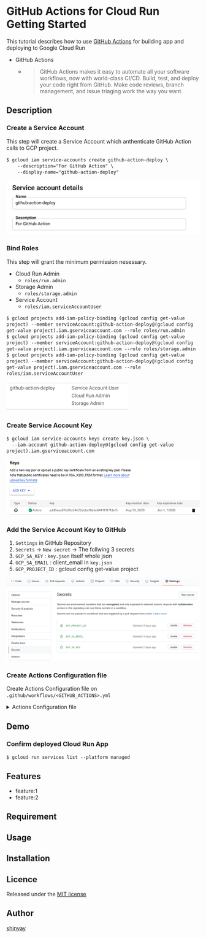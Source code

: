 # GitHub Actions for Cloud Run Getting Started

This tutorial describes how to use [GitHub Actions](https://github.com/features/actions) for building app and deploying to Google Cloud Run

- GitHub Actions
  - > GitHub Actions makes it easy to automate all your software workflows, now with world-class CI/CD. Build, test, and deploy your code right from GitHub. Make code reviews, branch management, and issue triaging work the way you want.

## Description

### Create a Service Account
This step will create a Service Account which anthenticate GitHub Action calls to GCP project.
```
$ gcloud iam service-accounts create github-action-deploy \
    --description="For GitHub Action" \
    --display-name="github-action-deploy"
```

![Service Account](images/sa.png)

### Bind Roles
This step will grant the minimum permission nesessary.

- Cloud Run Admin
  - `roles/run.admin`
- Storage Admin
  - `roles/storage.admin`
- Service Account
  - `roles/iam.serviceAccountUser`

```
$ gcloud projects add-iam-policy-binding (gcloud config get-value project) --member serviceAccount:github-action-deploy@(gcloud config get-value project).iam.gserviceaccount.com --role roles/run.admin
$ gcloud projects add-iam-policy-binding (gcloud config get-value project) --member serviceAccount:github-action-deploy@(gcloud config get-value project).iam.gserviceaccount.com --role roles/storage.admin
$ gcloud projects add-iam-policy-binding (gcloud config get-value project) --member serviceAccount:github-action-deploy@(gcloud config get-value project).iam.gserviceaccount.com --role roles/iam.serviceAccountUser
```

![Role Binding](images/role.png)

### Create Service Account Key
```
$ gcloud iam service-accounts keys create key.json \
  --iam-account github-action-deploy@(gcloud config get-value project).iam.gserviceaccount.com
```

![Srevice Account Key](images/key.png)

### Add the Service Account Key to GitHub

1. `Settings` in GitHub Repository
2. `Secrets` -> `New secret` -> The follwing 3 secrets
3. `GCP_SA_KEY` : `key.json` itself whole json
4. `GCP_SA_EMAIL` : client_email in `key.json`
5. `GCP_PROJECT_ID` : gcloud config get-value project

![GitHubSecrets](images/github.png)

### Create Actions Configuration file
Create Actions Configuration file on `.github/workflows/<GITHUB_ACTIONS>.yml`

<details>
<summary>
Actions Configuration file
</summary>

- [cloudrun-build-deploy.yml](.github/workflows/cloudrun-build-deploy.yml)

```
name: publish

on: [push]

jobs:
  build:
    name: Cloud Run Deployment
    runs-on: ubuntu-latest
    steps:

      - name: Checkout
        uses: actions/checkout@master

      - name: Setup GCP Service Account
        uses: GoogleCloudPlatform/github-actions/setup-gcloud@master
        with:
          version: 'latest'
          service_account_email: ${{ secrets.GCP_SA_EMAIL }}
          service_account_key: ${{ secrets.GCP_SA_KEY }}
          export_default_credentials: true

      - name: Configure Docker
        run: |
          gcloud auth configure-docker
      
      - name: Build
        run: |
          docker build -t gcr.io/${{ secrets.GCP_PROJECT_ID }}/hello-app:latest .
      - name: Push
        run: |
          docker push gcr.io/${{ secrets.GCP_PROJECT_ID }}/hello-app:latest
      - name: Deploy
        run: |
          gcloud run deploy hello-app \
          --region us-central1 \
          --image gcr.io/${{ secrets.GCP_PROJECT_ID }}/hello-app \
          --platform managed \
          --allow-unauthenticated \
          --project ${{ secrets.GCP_PROJECT_ID }}
```
</details>

## Demo
### Confirm deployed Cloud Run App
```
$ gcloud run services list --platform managed
```

## Features

- feature:1
- feature:2

## Requirement

## Usage

## Installation

## Licence

Released under the [MIT license](https://gist.githubusercontent.com/shinyay/56e54ee4c0e22db8211e05e70a63247e/raw/34c6fdd50d54aa8e23560c296424aeb61599aa71/LICENSE)

## Author

[shinyay](https://github.com/shinyay)
